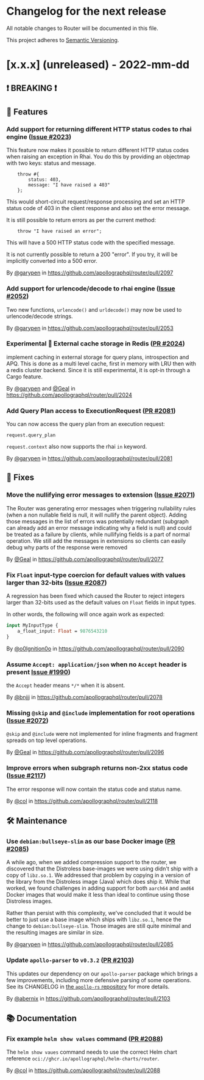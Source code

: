 # Changelog for the next release

All notable changes to Router will be documented in this file.

This project adheres to [Semantic Versioning](https://semver.org/spec/v2.0.0.html).

<!-- <THIS IS AN EXAMPLE, DO NOT REMOVE>

# [x.x.x] (unreleased) - 2022-mm-dd
> Important: X breaking changes below, indicated by **❗ BREAKING ❗**
## ❗ BREAKING ❗
## 🚀 Features
## 🐛 Fixes
## 🛠 Maintenance
## 📚 Documentation

## Example section entry format

### Headline ([Issue #ISSUE_NUMBER](https://github.com/apollographql/router/issues/ISSUE_NUMBER))

Description! And a link to a [reference](http://url)

By [@USERNAME](https://github.com/USERNAME) in https://github.com/apollographql/router/pull/PULL_NUMBER
-->

# [x.x.x] (unreleased) - 2022-mm-dd

## ❗ BREAKING ❗
## 🚀 Features

### Add support for returning different HTTP status codes to rhai engine ([Issue #2023](https://github.com/apollographql/router/issues/2023))

This feature now makes it possible to return different HTTP status codes when raising an exception in Rhai. You do this by providing an objectmap with two keys: status and message.

```
    throw #{
        status: 403,
        message: "I have raised a 403"
    };
```

This would short-circuit request/response processing and set an HTTP status code of 403 in the client response and also set the error message.

It is still possible to return errors as per the current method:

```
    throw "I have raised an error";
```
This will have a 500 HTTP status code with the specified message.

It is not currently possible to return a 200 "error". If you try, it will be implicitly converted into a 500 error.

By [@garypen](https://github.com/garypen) in https://github.com/apollographql/router/pull/2097

### Add support for urlencode/decode to rhai engine ([Issue #2052](https://github.com/apollographql/router/issues/2052))

Two new functions, `urlencode()` and `urldecode()` may now be used to urlencode/decode strings.

By [@garypen](https://github.com/garypen) in https://github.com/apollographql/router/pull/2053

### **Experimental** 🥼 External cache storage in Redis ([PR #2024](https://github.com/apollographql/router/pull/2024))

implement caching in external storage for query plans, introspection and APQ. This is done as a multi level cache, first in
memory with LRU then with a redis cluster backend. Since it is still experimental, it is opt-in through a Cargo feature.

By [@garypen](https://github.com/garypen) and [@Geal](https://github.com/Geal) in https://github.com/apollographql/router/pull/2024

### Add Query Plan access to ExecutionRequest ([PR #2081](https://github.com/apollographql/router/pull/2081))

You can now access the query plan from an execution request:

```
request.query_plan
```

`request.context` also now supports the rhai `in` keyword.

By [@garypen](https://github.com/garypen) in https://github.com/apollographql/router/pull/2081

## 🐛 Fixes

### Move the nullifying error messages to extension ([Issue #2071](https://github.com/apollographql/router/issues/2071))

The Router was generating error messages when triggering nullability rules (when a non nullable field is null,
it will nullify the parent object). Adding those messages in the list of errors was potentially redundant
(subgraph can already add an error message indicating why a field is null) and could be treated as a failure by
clients, while nullifying fields is a part of normal operation. We still add the messages in extensions so
clients can easily debug why parts of the response were removed

By [@Geal](https://github.com/Geal) in https://github.com/apollographql/router/pull/2077

### Fix `Float` input-type coercion for default values with values larger than 32-bits ([Issue #2087](https://github.com/apollographql/router/issues/2087))

A regression has been fixed which caused the Router to reject integers larger than 32-bits used as the default values on `Float` fields in input types.

In other words, the following will once again work as expected:

```graphql
input MyInputType {
    a_float_input: Float = 9876543210
}
```

By [@o0Ignition0o](https://github.com/o0Ignition0o) in https://github.com/apollographql/router/pull/2090

### Assume `Accept: application/json` when no `Accept` header is present [Issue #1990](https://github.com/apollographql/router/issues/1990))

the `Accept` header means `*/*` when it is absent.

By [@bnjjj](https://github.com/bnjjj) in https://github.com/apollographql/router/pull/2078

### Missing `@skip` and `@include` implementation for root operations ([Issue #2072](https://github.com/apollographql/router/issues/2072))

`@skip` and `@include` were not implemented for inline fragments and fragment spreads on top level operations.

By [@Geal](https://github.com/Geal) in https://github.com/apollographql/router/pull/2096

### Improve errors when subgraph returns non-2xx status code ([Issue #2117](https://github.com/apollographql/router/issues/2117))

The error response will now contain the status code and status name.

By [@col](https://github.com/col) in https://github.com/apollographql/router/pull/2118

## 🛠 Maintenance

### Use `debian:bullseye-slim` as our base Docker image ([PR #2085](https://github.com/apollographql/router/pull/2085))

A while ago, when we added compression support to the router, we discovered that the Distroless base-images we were using didn't ship with a copy of `libz.so.1`. We addressed that problem by copying in a version of the library from the Distroless image (Java) which does ship it. While that worked, we found challenges in adding support for both `aarch64` and `amd64` Docker images that would make it less than ideal to continue using those Distroless images.

Rather than persist with this complexity, we've concluded that it would be better to just use a base image which ships with `libz.so.1`, hence the change to `debian:bullseye-slim`.  Those images are still quite minimal and the resulting images are similar in size.

By [@garypen](https://github.com/garypen) in https://github.com/apollographql/router/pull/2085

### Update `apollo-parser` to `v0.3.2` ([PR #2103](https://github.com/apollographql/router/pull/2103))

This updates our dependency on our `apollo-parser` package which brings a few improvements, including more defensive parsing of some operations.  See its CHANGELOG in [the `apollo-rs` repository](https://github.com/apollographql/apollo-rs/blob/main/crates/apollo-parser/CHANGELOG.md#032---2022-11-15) for more details.

By [@abernix](https://github.com/abernix) in https://github.com/apollographql/router/pull/2103

## 📚 Documentation

### Fix example `helm show values` command ([PR #2088](https://github.com/apollographql/router/pull/2088))

The `helm show vaues` command needs to use the correct Helm chart reference `oci://ghcr.io/apollographql/helm-charts/router`.

By [@col](https://github.com/col) in https://github.com/apollographql/router/pull/2088
